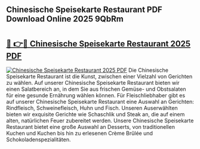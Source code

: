 ## Chinesische Speisekarte Restaurant PDF Download Online 2025 9QbRm

# <h2><a href="http://gc9z1o.nevu.top/?p=Chinesische+Speisekarte+Restaurant">🔗 👉🔴 Chinesische Speisekarte Restaurant 2025 PDF</a></h2>

[![Chinesische Speisekarte Restaurant 2025 PDF](https://i.imgur.com/dBaPXMq.png)](http://gc9z1o.nevu.top/?p=Chinesische+Speisekarte+Restaurant)
Die Chinesische Speisekarte Restaurant ist die Kunst, zwischen einer Vielzahl von Gerichten zu wählen. Auf unserer Chinesische Speisekarte Restaurant bieten wir einen Salatbereich an, in dem Sie aus frischen Gemüse- und Obstsalaten für eine gesunde Ernährung wählen können. Für Fleischliebhaber gibt es auf unserer Chinesische Speisekarte Restaurant eine Auswahl an Gerichten: Rindfleisch, Schweinefleisch, Huhn und Fisch. Unseren Auserwählten bieten wir exquisite Gerichte wie Schaschlik und Steak an, die auf einem alten, natürlichen Feuer zubereitet werden. Unsere Chinesische Speisekarte Restaurant bietet eine große Auswahl an Desserts, von traditionellen Kuchen und Kuchen bis hin zu erlesenen Crème Brûlée und Schokoladenspezialitäten.
